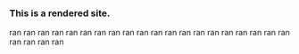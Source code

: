 ### This is a rendered site.
ran
ran
ran
ran
ran
ran
ran
ran
ran
ran
ran
ran
ran
ran
ran
ran
ran
ran
ran
ran
ran
ran
ran
ran
